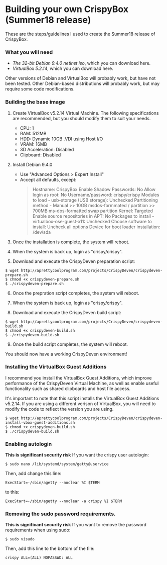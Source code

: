 # Building your own CrispyBox (Summer18 release)

These are the steps/guidelines I used to create the Summer18 release of CrispyBox.

### What you will need
* *The 32-bit Debian 9.4.0 netinst iso*, which you can download here.
* *VirtualBox 5.2.14*, which you can download here. 

Other versions of Debian and VirtualBox will probably work, but have not been tested. Other Debian-based distributions will probably work, but may require some code modifications.

### Building the base image
1. Create VirtualBox v5.2.14 Virtual Machine. The following specifications are recommended, but you should modify them to suit your needs.
	* CPU: 1
	* RAM: 512MB
	* HDD: Dynamic 10GB .VDI using Host I/O
	* VRAM: 16MB
	* 3D Acceleration: Disabled
	* Clipboard: Disabled
	
2. Install Debian 9.4.0
	* Use "Advanced Options > Expert Install"
	* Accept all defaults, except:
		> Hostname: CrispyBox
		> Enable Shadow Passwords: No
		> Allow login as root: No
		> Username/password: crispy/crispy
		> Modules to load - usb-storage (USB storage): Unchecked
		> Partitioning method - Manual
			>> 10GB msdos-formmated / partition
			>> 700MB ms-dos-formatted swap partition
		> Kernel: Targeted
		> Enable source repositories in APT: No
		> Packages to install - virtualbox-ose-guest-x11: Unchecked
		> Choose software to install: Uncheck all options
		> Device for boot loader installation: /dev/sda

3. Once the installation is complete, the system will reboot.

4. When the system is back up, login as "crispy/crispy".

5. Download and execute the CrispyDeven preparation script:
```
$ wget http://aprettycoolprogram.com/projects/CrispyDeven/crispydeven-prepare.sh
$ chmod +x crispydeven-prepare.sh
$ ./crispydeven-prepare.sh
```	
6. Once the prepration script completes, the system will reboot.
	
7. When the system is back up, login as "crispy/crispy".

8. Download and execute the CrispyDeven build script:
```
$ wget http://aprettycoolprogram.com/projects/CrispyDeven/crispydeven-build.sh
$ chmod +x crispydeven-build.sh
$ ./crispydeven-build.sh
```
9. Once the build script completes, the system will reboot.

You should now have a working CrispyDeven environment!

### Installing the VirtualBox Guest Additions
I recommend you install the VirtualBox Guest Additions, which improve performance of the CrispyDeven Virtual Machine, as well as enable useful functionality such as shared clipboards and host file access.

It's important to note that this script installs the VirtualBox Guest Additions v5.2.14. If you are using a different verison of VirtualBox, you will need to modify the code to reflect the version you are using. 
```
$ wget http://aprettycoolprogram.com/projects/CrispyDeven/crispydeven-install-vbox-guest-additions.sh
$ chmod +x crispydeven-build.sh
$ ./crispydeven-build.sh
```





### Enabling autologin
**This is significant security risk**
If you want the crispy user autologin:
```
$ sudo nano /lib/systemd/system/getty@.service
```
Then, add change this line:
```
ExecStart=-/sbin/agetty --noclear %I $TERM
```
to this:
```
ExecStart=-/sbin/agetty --noclear -a crispy %I $TERM
```

### Removing the sudo password requirements.
**This is significant security risk**
If you want to remove the password requirements when using sudo:
```
$ sudo visudo
```
Then, add this line to the bottom of the file:
```
crispy ALL=(ALL) NOPASSWD: ALL
```

